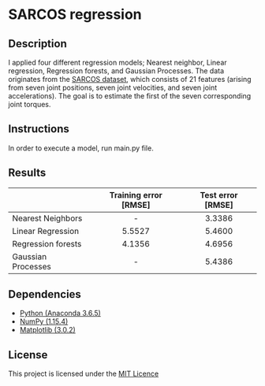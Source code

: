 # SARCOS regression

## Description
I applied four different regression models; Nearest neighbor, Linear regression, Regression forests, and Gaussian Processes. The data originates from the [SARCOS dataset](http://gaussianprocess.org/gpml/data/), which consists of 21 features (arising from seven joint positions, seven joint velocities, and seven joint accelerations). The goal is to estimate the first of the seven corresponding joint torques. 

## Instructions
In order to execute a model, run main.py file.

## Results
|                    | Training error [RMSE] | Test error [RMSE] |
| :---               |         :---:         |       :---:       |
| Nearest Neighbors  |           -           |       3.3386      |
| Linear Regression  |        5.5527         |       5.4600      |
| Regression forests |        4.1356         |       4.6956      |
| Gaussian Processes |           -           |       5.4386      |

## Dependencies
* [Python (Anaconda 3.6.5)](https://anaconda.org/) 
* [NumPy (1.15.4)](http://www.numpy.org/) 
* [Matplotlib (3.0.2)](https://matplotlib.org/)

## License
This project is licensed under the [MIT Licence](https://choosealicense.com/licenses/mit/)

